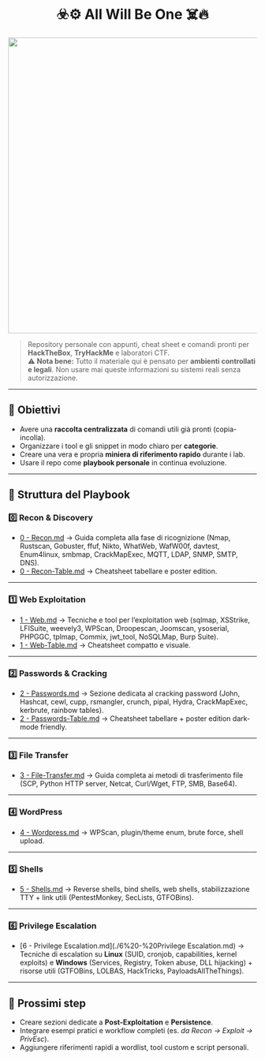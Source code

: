 <h1 align="center">☣️⚙️ All Will Be One ☠️🔥</h1>

<p align="center">
  <img src="https://media1.giphy.com/media/v1.Y2lkPTc5MGI3NjExemlta3NqaHU2YWR4cXprOXJvYnU0NWdxd2dsdDZlbXF4ZjVpajNuYyZlcD12MV9pbnRlcm5hbF9naWZfYnlfaWQmY3Q9Zw/iBc5SoLxZEfkXGNZ8h/giphy.gif" width="600"/>
</p>

> Repository personale con appunti, cheat sheet e comandi pronti per **HackTheBox**, **TryHackMe** e laboratori CTF.  
> ⚠️ **Nota bene:** Tutto il materiale qui è pensato per **ambienti controllati e legali**. Non usare mai queste informazioni su sistemi reali senza autorizzazione.

---

## 🎯 Obiettivi

* Avere una **raccolta centralizzata** di comandi utili già pronti (copia-incolla).
* Organizzare i tool e gli snippet in modo chiaro per **categorie**.
* Creare una vera e propria **miniera di riferimento rapido** durante i lab.
* Usare il repo come **playbook personale** in continua evoluzione.

---

## 📂 Struttura del Playbook

### 0️⃣ Recon & Discovery

* [0 - Recon.md](./0%20-%20Recon.md) → Guida completa alla fase di ricognizione (Nmap, Rustscan, Gobuster, ffuf, Nikto, WhatWeb, WafW00f, davtest, Enum4linux, smbmap, CrackMapExec, MQTT, LDAP, SNMP, SMTP, DNS).
* [0 - Recon-Table.md](./0%20-%20Recon-Table.md) → Cheatsheet tabellare e poster edition.

---

### 1️⃣ Web Exploitation

* [1 - Web.md](./1%20-%20Web.md) → Tecniche e tool per l’exploitation web (sqlmap, XSStrike, LFISuite, weevely3, WPScan, Droopescan, Joomscan, ysoserial, PHPGGC, tplmap, Commix, jwt_tool, NoSQLMap, Burp Suite).
* [1 - Web-Table.md](./1%20-%20Web-Table.md) → Cheatsheet compatto e visuale.

---

### 2️⃣ Passwords & Cracking

* [2 - Passwords.md](./2%20-%20Passwords.md) → Sezione dedicata al cracking password (John, Hashcat, cewl, cupp, rsmangler, crunch, pipal, Hydra, CrackMapExec, kerbrute, rainbow tables).
* [2 - Passwords-Table.md](./2%20-%20Passwords-Table.md) → Cheatsheet tabellare + poster edition dark-mode friendly.

---

### 3️⃣ File Transfer

* [3 - File-Transfer.md](./3%20-%20File-Transfer.md) → Guida completa ai metodi di trasferimento file (SCP, Python HTTP server, Netcat, Curl/Wget, FTP, SMB, Base64).

---

### 4️⃣ WordPress

* [4 - Wordpress.md](./4%20-%20Wordpress.md) → WPScan, plugin/theme enum, brute force, shell upload.

---

### 5️⃣ Shells

* [5 - Shells.md](./5%20-%20Shells.md) → Reverse shells, bind shells, web shells, stabilizzazione TTY + link utili (PentestMonkey, SecLists, GTFOBins).

---

### 6️⃣ Privilege Escalation

* [6 - Privilege Escalation.md](./6%20-%20Privilege Escalation.md) → Tecniche di escalation su **Linux** (SUID, cronjob, capabilities, kernel exploits) e **Windows** (Services, Registry, Token abuse, DLL hijacking) + risorse utili (GTFOBins, LOLBAS, HackTricks, PayloadsAllTheThings).

---

## 🚀 Prossimi step

* Creare sezioni dedicate a **Post-Exploitation** e **Persistence**.
* Integrare esempi pratici e workflow completi (es. *da Recon → Exploit → PrivEsc*).
* Aggiungere riferimenti rapidi a wordlist, tool custom e script personali.
